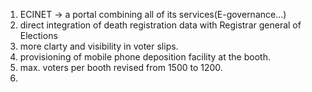 1. ECINET -> a portal combining all of its services(E-governance...)
2. direct integration of death registration data with Registrar general of Elections
3. more clarty and visibility in voter slips.
4. provisioning of mobile phone deposition facility at the booth.
5. max. voters per booth revised from 1500 to 1200.
6. 